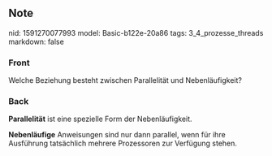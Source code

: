 ## Note
nid: 1591270077993
model: Basic-b122e-20a86
tags: 3_4_prozesse_threads
markdown: false

### Front
Welche Beziehung besteht zwischen Parallelität und Nebenläufigkeit?

### Back
<b>Parallelität</b> ist eine spezielle Form der Nebenläufigkeit.
<div>
  <b>Nebenläufige</b> Anweisungen sind nur dann parallel, wenn für
  ihre Ausführung tatsächlich mehrere Prozessoren zur Verfügung
  stehen.
</div>
